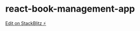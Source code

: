 # react-book-management-app

[Edit on StackBlitz ⚡️](https://stackblitz.com/edit/react-book-management-app)